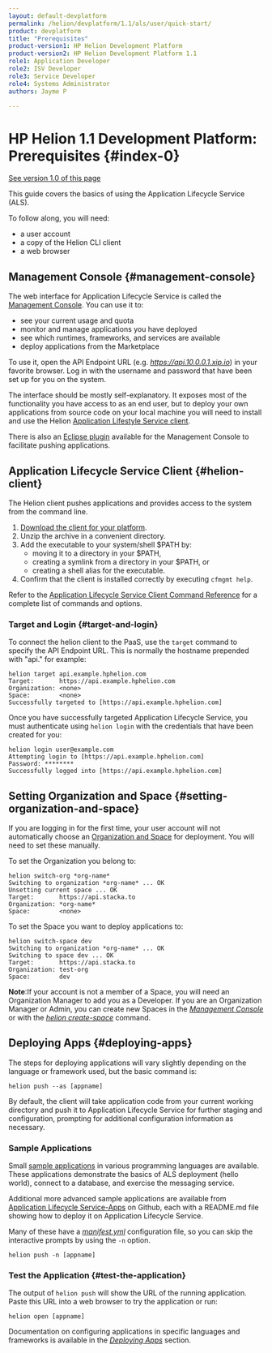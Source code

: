 ```yaml
---
layout: default-devplatform
permalink: /helion/devplatform/1.1/als/user/quick-start/
product: devplatform
title: "Prerequisites"
product-version1: HP Helion Development Platform
product-version2: HP Helion Development Platform 1.1
role1: Application Developer 
role2: ISV Developer
role3: Service Developer
role4: Systems Administrator
authors: Jayme P

---
```

<!--UNDER REVISION-->

# HP Helion 1.1 Development Platform: Prerequisites {#index-0}
[See version 1.0 of this page](/als/v1/user/quick-start/)

This guide covers the basics of using the Application Lifecycle Service (ALS).

To follow along,
you will need:

-   a user account
-   a copy of the Helion CLI client
-   a web browser


## Management Console {#management-console}

The web interface for Application Lifecycle Service is called the [Management Console](/helion/devplatform/1.1/als/admin/console/customize/#management-console). You can use it to:

-   see your current usage and quota
-   monitor and manage applications you have deployed
-   see which runtimes, frameworks, and services are available
-   deploy applications from the Marketplace

To use it, open the API Endpoint URL (e.g. *https://api.10.0.0.1.xip.io*) in your favorite browser. Log in with the username and password that have
been set up for you on the system.

The interface should be mostly self-explanatory. It exposes most of the
functionality you have access to as an end user, but to deploy your own
applications from source code on your local machine you will need to install and use the Helion [Application Lifestyle Service client](/helion/devplatform/1.1/als/user/client/#helion-client-setup).

There is also an [Eclipse plugin](/helion/devplatform/1.1/eclipse/) available for the Management Console to facilitate pushing applications.

## Application Lifecycle Service Client {#helion-client}

The Helion client pushes applications and provides access to the system from the command line.

1.  [Download the client for your platform](/helion/devplatform/1.1/als/client/download).
2.  Unzip the archive in a convenient directory.
3.  Add the executable to your system/shell \$PATH by:
	- moving it to a directory in your \$PATH,
	-   creating a symlink from a directory in your \$PATH, or
	-   creating a shell alias for the executable.
4.  Confirm that the client is installed correctly by executing
    `cfmgmt help`.

Refer to the [Application Lifecycle Service Client Command Reference](/helion/devplatform/1.1/als/user/reference/client-ref/#command-ref-client) for a complete list of commands and options.

### Target and Login {#target-and-login}

To connect the helion client to the PaaS, use
the `target` command to specify the API Endpoint
URL. This is normally the hostname prepended with "api." for example:

	helion target api.example.hphelion.com
	Target:       https://api.example.hphelion.com
	Organization: <none>
	Space:        <none>
	Successfully targeted to [https://api.example.hphelion.com]

Once you have successfully targeted Application Lifecycle Service, you must authenticate
using `helion login` with the credentials that
have been created for you:

	helion login user@example.com
	Attempting login to [https://api.example.hphelion.com]
	Password: ********
	Successfully logged into [https://api.example.hphelion.com]


## Setting Organization and Space {#setting-organization-and-space}

If you are logging in for the first time, your user account will not
automatically choose an [Organization and Space](/helion/devplatform/1.1/als/user/deploy/orgs-spaces/#orgs-spaces) for deployment. You will need to set these manually.

To set the Organization you belong to:

    helion switch-org *org-name*
    Switching to organization *org-name* ... OK
    Unsetting current space ... OK
    Target:       https://api.stacka.to
    Organization: *org-name*
    Space:        <none>

To set the Space you want to deploy applications to:

    helion switch-space dev
    Switching to organization *org-name* ... OK
    Switching to space dev ... OK
    Target:       https://api.stacka.to
    Organization: test-org
    Space:        dev

**Note**:If your account is not a member of a Space, you will need an
Organization Manager to add you as a Developer. If you are an
Organization Manager or Admin, you can create new Spaces in the
[*Management Console*](/helion/devplatform/1.1/als/admin/console/customize/#user-console-space) or with the [*helion create-space*](/helion/devplatform/1.1/als/user/reference/client-ref/#command-create-space) command.

## Deploying Apps {#deploying-apps}

The steps for deploying applications will vary slightly depending on the
language or framework used, but the basic command is:

	helion push --as [appname]

By default, the client will take application code from your current
working directory and push it to Application Lifecycle Service for further staging and configuration, prompting for additional configuration information as necessary.

### Sample Applications[](#sample-applications "Permalink to this headline")

Small [sample applications](/helion/devplatform/1.1/appdev/) in various  programming languages are available. These applications demonstrate the basics of ALS deployment (hello world), connect to a database, and exercise the messaging service.

Additional more advanced sample applications are available from [Application Lifecycle Service-Apps](https://github.com/Stackato-Apps) on Github, each with a
README.md file showing how to deploy it on Application Lifecycle Service.

Many of these have a [*manifest.yml*](/helion/devplatform/1.1/als/user/deploy/manifestyml/) configuration
file, so you can skip the interactive prompts by using the
`-n` option.

	helion push -n [appname]

### Test the Application {#test-the-application}

The output of `helion push` will show the URL of
the running application. Paste this URL into a web browser to try the
application or run:

	helion open [appname]

Documentation on configuring applications in specific languages and
frameworks is available in the [*Deploying Apps*](/helion/devplatform/1.1/als/user/deploy/#deploying-apps) section.

